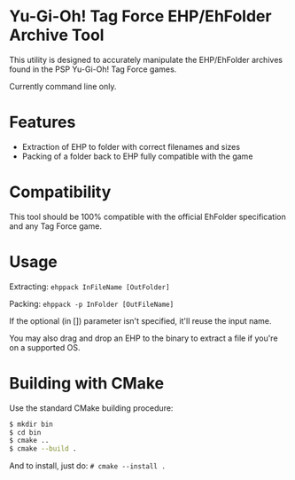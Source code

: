 # Yu-Gi-Oh! Tag Force EHP/EhFolder Archive Tool
This utility is designed to accurately manipulate the EHP/EhFolder archives found in the PSP Yu-Gi-Oh! Tag Force games.

Currently command line only.

# Features
- Extraction of EHP to folder with correct filenames and sizes
- Packing of a folder back to EHP fully compatible with the game

# Compatibility
This tool should be 100% compatible with the official EhFolder specification and any Tag Force game.

# Usage
Extracting: `ehppack InFileName [OutFolder]`

Packing: `ehppack -p InFolder [OutFileName]`

If the optional (in []) parameter isn't specified, it'll reuse the input name.

You may also drag and drop an EHP to the binary to extract a file if you're on a supported OS.

# Building with CMake
Use the standard CMake building procedure:
```bash
$ mkdir bin
$ cd bin
$ cmake ..
$ cmake --build .
```

And to install, just do: `# cmake --install .`
